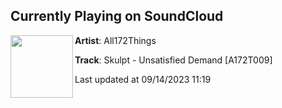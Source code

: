 ## Currently Playing on SoundCloud

[<img align="left" width="100" src="https://i1.sndcdn.com/artworks-jkoTVrTgJ5tHnp8J-QHex5A-t500x500.jpg">](https://soundcloud.com/all172things/skulpt-unsatisfied-demand-a172t009?in=all172things/sets/skulpt-unsatisfied-demand)

**Artist**: All172Things 

**Track**: Skulpt - Unsatisfied Demand [A172T009]

Last updated at 09/14/2023 11:19
